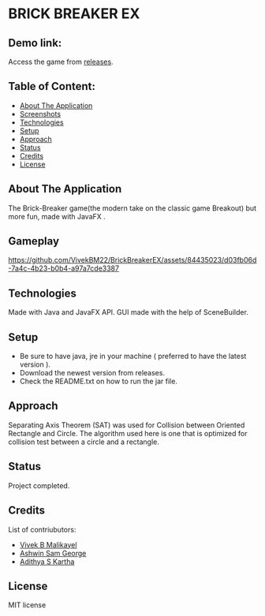 # BRICK BREAKER EX

## Demo link:
Access the game from [releases](https://github.com/VivekBM22/BrickBreakerEX/releases/tag/Latest).

## Table of Content:

- [About The Application](#about-the-application)
- [Screenshots](#screenshots)
- [Technologies](#technologies)
- [Setup](#setup)
- [Approach](#approach)
- [Status](#status)
- [Credits](#credits)
- [License](#license)

## About The Application
The Brick-Breaker game(the modern take on the classic game Breakout) but more fun, made with JavaFX .

## Gameplay
https://github.com/VivekBM22/BrickBreakerEX/assets/84435023/d03fb06d-7a4c-4b23-b0b4-a97a7cde3387


## Technologies
Made with Java and JavaFX API.
GUI made with the help of SceneBuilder.

## Setup
- Be sure to have java, jre in your machine ( preferred to have the latest version ).
- Download the newest version from releases.
- Check the README.txt on how to run the jar file.

## Approach
Separating Axis Theorem (SAT) was used for Collision between Oriented Rectangle and Circle. The algorithm used here is one that is optimized for collision test between a circle and a rectangle.

## Status
Project completed.

## Credits
List of contriubutors:
- [Vivek B Malikayel](https://github.com/VivekBM22)
- [Ashwin Sam George](https://github.com/AshwinC8)
- [Adithya S Kartha](https://github.com/AadiSKartha)


## License
MIT license
